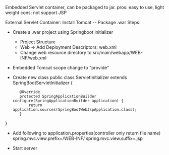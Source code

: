 Embedded Servlet container, can be packaged to jar.
pros: easy to use, light weight
cons: not support JSP


External Servlet Container: Install Tomcat -- Package .war
Steps:

* Create a .war project using Springboot initializer
    * Project Structure
    * Web -> Add Deployment Descriptors: web.xml
    * Change web resource directory to src/main/webapp/WEB-INF/web.xml
    
* Embedded Tomcat scope change to "provide"

* Create new class 
public class ServletInitializer extends SpringBootServletInitializer {
 
         @Override
         protected SpringApplicationBuilder configure(SpringApplicationBuilder application) {
             return application.sources(SpringBootWebJspApplication.class);
         }
 
 }
* Add following to application.properties(controller only return file name)
spring.mvc.view.prefix=/WEB-INF/
spring.mvc.view.suffix=.jsp

* Start server